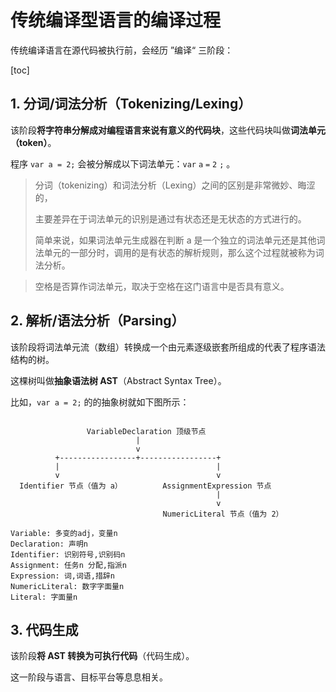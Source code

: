 # 传统编译型语言的编译过程

传统编译语言在源代码被执行前，会经历 ”编译“ 三阶段：

[toc]

## 1. 分词/词法分析（Tokenizing/Lexing）

该阶段**将字符串分解成对编程语言来说有意义的代码块**，这些代码块叫做**词法单元（token）**。

程序 `var a = 2;` 会被分解成以下词法单元：`var` `a` `=` `2` `;` 。

> 分词（tokenizing）和词法分析（Lexing）之间的区别是非常微妙、晦涩的，
> 
> 主要差异在于词法单元的识别是通过有状态还是无状态的方式进行的。
> 
> 简单来说，如果词法单元生成器在判断 a 是一个独立的词法单元还是其他词法单元的一部分时，调用的是有状态的解析规则，那么这个过程就被称为词法分析。

> 空格是否算作词法单元，取决于空格在这门语言中是否具有意义。

## 2. 解析/语法分析（Parsing）

该阶段将词法单元流（数组）转换成一个由元素逐级嵌套所组成的代表了程序语法结构的树。

这棵树叫做**抽象语法树 AST**（Abstract Syntax Tree）。

比如，`var a = 2;` 的的抽象树就如下图所示：

```

                 VariableDeclaration 顶级节点
                            |
                            v
          +-----------------+-----------------+
          |                                   |
          v                                   v
  Identifier 节点（值为 a）         AssignmentExpression 节点
                                              |
                                              v
                                  NumericLiteral 节点（值为 2）

Variable: 多变的adj，变量n
Declaration: 声明n
Identifier: 识别符号,识别码n
Assignment: 任务n 分配,指派n
Expression: 词,词语,措辞n
NumericLiteral: 数字字面量n
Literal: 字面量n
```

## 3. 代码生成

该阶段**将 AST 转换为可执行代码**（代码生成）。

这一阶段与语言、目标平台等息息相关。